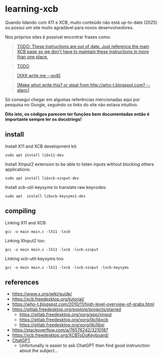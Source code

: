 # learning-xcb
Quando lidando com X11 e XCB, muito conteúdo não está up-to-date (2025) ou possui um site muito agradável para novos desenvolvedores.  

Nos próprios sites é possível encontrar frases como:

>[TODO: These instructions are out of date. Just reference the main XCB page so we don't have to maintain these instructions in more than one place.](https://xcb.freedesktop.org/tutorial/#installingxcb)

>[TODO](https://xcb.freedesktop.org/tutorial/#thewindowhierarchy)

>[[XXX write me --po8]](https://www.x.org/wiki/guide/concepts/#inputviatouchscreen)

>[[Make whot write this? or steal from http://who-t.blogspot.com? --alanc]](https://www.x.org/wiki/guide/concepts/#advancedinputdevicesandtechniques)

Só consegui chegar em algumas referências mencionadas aqui por pesquisa no Google, seguindo os links do site não estava intuitivo.

**Dito isto, os códigos parecem ter funções bem documentadas então é importante sempre ler os docstrings!**  

## install
Install X11 and XCB development kit:  
```
sudo apt install libx11-dev
```

Install XInput2 extension to be able to listen inputs without blocking others applications:
```
sudo apt install libxcb-xinput-dev
```

Install xcb-util-keysyms to translate raw keycodes:  
```
sudo apt  install libxcb-keysyms1-dev
```

## compiling
Linking X11 and XCB:  
```
gcc -o main main.c -lX11 -lxcb
```

Linking XInput2 too:  
```
gcc -o main main.c -lX11 -lxcb -lxcb-xinput
```

Linking xcb-util-keysyms too:  
```
gcc -o main main.c -lX11 -lxcb -lxcb-xinput -lxcb-keysyms
```

## references
- https://www.x.org/wiki/guide/
- https://xcb.freedesktop.org/tutorial/
- https://who-t.blogspot.com/2010/11/high-level-overview-of-grabs.html
- https://gitlab.freedesktop.org/explore/projects/starred
    - https://gitlab.freedesktop.org/xorg/app/xinput
    - https://gitlab.freedesktop.org/xorg/lib/libxcb
    - https://gitlab.freedesktop.org/xorg/lib/libxi
- https://stackoverflow.com/a/76576242/3210187
- https://xcb.freedesktop.org/XCBToDoKeyboard/
- [ChatGPT](https://chatgpt.com/)
    - Unfortunally is easier to ask ChatGPT then find good instrunction about the subject...